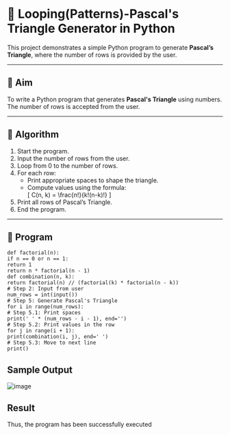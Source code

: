 # 🔺 Looping(Patterns)-Pascal's Triangle Generator in Python

This project demonstrates a simple Python program to generate **Pascal’s Triangle**, where the number of rows is provided by the user.

---

## 🎯 Aim

To write a Python program that generates **Pascal's Triangle** using numbers. The number of rows is accepted from the user.

---

## 🧠 Algorithm

1. Start the program.
2. Input the number of rows from the user.
3. Loop from 0 to the number of rows.
4. For each row:
   - Print appropriate spaces to shape the triangle.
   - Compute values using the formula:  
     \[
     C(n, k) = \frac{n!}{k!(n-k)!}
     \]
5. Print all rows of Pascal’s Triangle.
6. End the program.

---

## 🧪 Program
```
def factorial(n): 
if n == 0 or n == 1: 
return 1 
return n * factorial(n - 1) 
def combination(n, k): 
return factorial(n) // (factorial(k) * factorial(n - k)) 
# Step 2: Input from user 
num_rows = int(input()) 
# Step 5: Generate Pascal's Triangle 
for i in range(num_rows): 
# Step 5.1: Print spaces 
print(' ' * (num_rows - i - 1), end='') 
# Step 5.2: Print values in the row 
for j in range(i + 1): 
print(combination(i, j), end=' ')
# Step 5.3: Move to next line 
print()
```
## Sample Output
![image](https://github.com/user-attachments/assets/8b5d8bd5-8c5e-4e7d-b0e5-d05d2b44485a)

## Result
Thus, the program has been successfully executed
